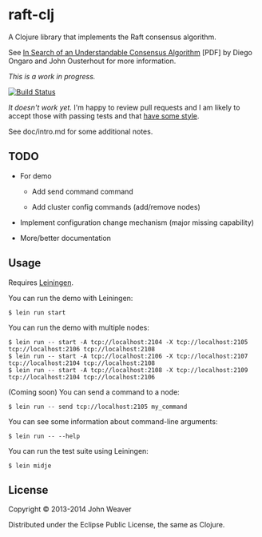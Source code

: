 # raft-clj

A Clojure library that implements the Raft consensus algorithm.

See [In Search of an Understandable Consensus Algorithm](https://ramcloud.stanford.edu/wiki/download/attachments/11370504/raft.pdf) [PDF] by Diego Ongaro and John Ousterhout for more information.


*This is a work in progress.*

[![Build Status](https://travis-ci.org/saebyn/raft.svg?branch=master)](https://travis-ci.org/saebyn/raft)

*It doesn't work yet.* I'm happy to review pull requests and I am likely to accept
those with passing tests and that [have some style](https://github.com/bbatsov/clojure-style-guide).


See doc/intro.md for some additional notes.


## TODO

- For demo

  - Add send command command

  - Add cluster config commands (add/remove nodes)

- Implement configuration change mechanism (major missing capability)

- More/better documentation


## Usage

Requires [Leiningen](https://github.com/technomancy/leiningen).


You can run the demo with Leiningen:

    $ lein run start


You can run the demo with multiple nodes:

    $ lein run -- start -A tcp://localhost:2104 -X tcp://localhost:2105 tcp://localhost:2106 tcp://localhost:2108
    $ lein run -- start -A tcp://localhost:2106 -X tcp://localhost:2107 tcp://localhost:2104 tcp://localhost:2108
    $ lein run -- start -A tcp://localhost:2108 -X tcp://localhost:2109 tcp://localhost:2104 tcp://localhost:2106


(Coming soon)
You can send a command to a node:

    $ lein run -- send tcp://localhost:2105 my_command


You can see some information about command-line arguments:


    $ lein run -- --help


You can run the test suite using Leiningen:

    $ lein midje



## License

Copyright © 2013-2014 John Weaver

Distributed under the Eclipse Public License, the same as Clojure.
